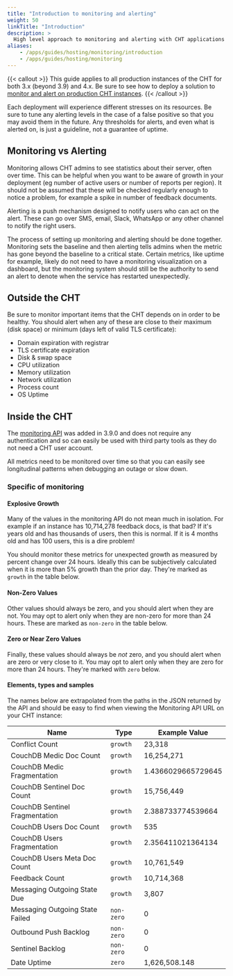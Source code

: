 ```yaml
---
title: "Introduction to monitoring and alerting"
weight: 50
linkTitle: "Introduction"
description: >
  High level approach to monitoring and alerting with CHT applications
aliases:
    - /apps/guides/hosting/monitoring/introduction
    - /apps/guides/hosting/monitoring
---
```


{{< callout >}}
This guide applies to all production instances of the CHT for both 3.x (beyond 3.9) and 4.x.
Be sure to see how to deploy a solution to [monitor and alert on production CHT instances](/hosting/monitoring/setup.md).
{{< /callout >}}

Each deployment will experience different stresses on its resources.  Be sure to tune any alerting levels in the case of a false positive so that you may avoid them in the future. Any thresholds for alerts, and even what is alerted on, is just a guideline, not a guarantee of uptime.

## Monitoring vs Alerting

Monitoring allows CHT admins to see statistics about their server, often over time.  This can be helpful when you want to be aware of growth in your deployment (eg number of active users or number of reports per region). It should not be assumed that these will be checked regularly enough to notice a problem, for example a spike in number of feedback documents.

Alerting is a push mechanism designed to notify users who can act on the alert. These can go over SMS, email, Slack, WhatsApp or any other channel to notify the right users. 

The process of setting up monitoring and alerting should be done together. Monitoring sets the baseline and then alerting tells admins when the metric has gone beyond the baseline to a critical state. Certain metrics, like uptime for example, likely do not need to have a monitoring visualization on a dashboard, but the monitoring system should still be the authority to send an alert to denote when the service has restarted unexpectedly.

## Outside the CHT

Be sure to monitor important items that the CHT depends on in order to be healthy. You should alert when any of these are close to their maximum (disk space) or minimum (days left of valid TLS certificate):

* Domain expiration with registrar
* TLS certificate expiration 
* Disk & swap space
* CPU utilization
* Memory utilization
* Network utilization
* Process count
* OS Uptime

## Inside the CHT

The [monitoring API](/building/reference/api#get-apiv2monitoring) was added in 3.9.0 and does not require any authentication and so can easily be used with third party tools as they do not need a CHT user account.

All metrics need to be monitored over time so that you can easily see longitudinal patterns when debugging an outage or slow down. 

### Specific of monitoring

#### Explosive Growth

Many of the values in the monitoring API do not mean much in isolation. For example if an instance has 10,714,278 feedback docs, is that bad?  If it's years old and has thousands of users, then this is normal.  If it is 4 months old and has 100 users, this is a dire problem! 

You should monitor these metrics for unexpected growth as measured by percent change over 24 hours. Ideally this can be subjectively calculated when it is more than 5% growth than the prior day.  They're marked as `growth` in the table below.

#### Non-Zero Values

Other values should always be zero, and you should alert when they are not. You may opt to alert only when they are non-zero for more than 24 hours. These are marked as `non-zero` in the table below.

#### Zero or Near Zero Values

Finally, these values should always be _not_ zero, and you should alert when are zero or very close to it.  You may opt to alert only when they are zero for more than 24 hours. They're marked with `zero` below.

#### Elements, types and samples

The names below are extrapolated from the paths in the JSON returned by the API and should be easy to find when viewing the Monitoring API URL on your CHT instance:

Name | Type | Example Value
--|--|--
Conflict Count | `growth` | 23,318
CouchDB Medic Doc Count | `growth` | 16,254,271
CouchDB Medic Fragmentation | `growth` | 1.4366029665729645
CouchDB Sentinel Doc Count | `growth` | 15,756,449
CouchDB Sentinel Fragmentation | `growth` | 2.388733774539664
CouchDB Users Doc Count | `growth` | 535
CouchDB Users Fragmentation | `growth` | 2.356411021364134
CouchDB Users Meta Doc Count | `growth` | 10,761,549
Feedback Count | `growth` | 10,714,368
Messaging Outgoing State Due | `growth` | 3,807
Messaging Outgoing State Failed | `non-zero` | 0
Outbound Push Backlog | `non-zero` | 0
Sentinel Backlog | `non-zero` | 0
Date Uptime | `zero` | 1,626,508.148

